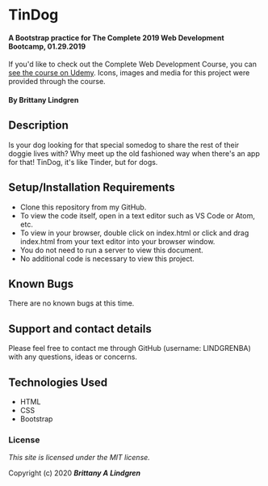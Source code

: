 # TinDog

#### A Bootstrap practice for The Complete 2019 Web Development Bootcamp, 01.29.2019
If you'd like to check out the Complete Web Development Course, you can [see the course on Udemy](https://www.udemy.com/course/the-complete-web-development-bootcamp/). Icons, images and media for this project were provided through the course.

#### By Brittany Lindgren

## Description

Is your dog looking for that special somedog to share the rest of their doggie lives with? Why meet up the old fashioned way when there's an app for that! TinDog, it's like Tinder, but for dogs.

## Setup/Installation Requirements

* Clone this repository from my GitHub.
* To view the code itself, open in a text editor such as VS Code or Atom, etc.
* To view in your browser, double click on index.html or click and drag index.html from your text editor into your browser window.
* You do not need to run a server to view this document.
* No additional code is necessary to view this project.

## Known Bugs

There are no known bugs at this time. 

## Support and contact details

Please feel free to contact me through GitHub (username: LINDGRENBA) with any questions, ideas or concerns.

## Technologies Used

* HTML
* CSS
* Bootstrap

### License

*This site is licensed under the MIT license.*

Copyright (c) 2020 **_Brittany A Lindgren_**
